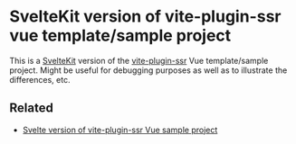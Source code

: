 # SvelteKit version of vite-plugin-ssr vue template/sample project

This is a [SvelteKit](https://kit.svelte.dev/) version of the [vite-plugin-ssr](https://vite-plugin-ssr.com/) Vue template/sample project. Might be useful for debugging purposes as well as to illustrate the differences, etc.

## Related

  - [Svelte version of vite-plugin-ssr Vue sample project](https://github.com/aral/vite-plugin-ssr-svelte)
